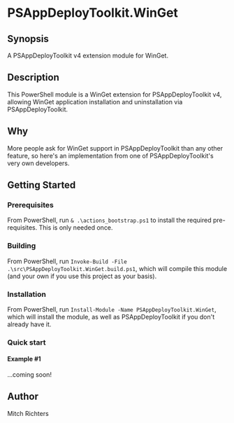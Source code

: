 # PSAppDeployToolkit.WinGet

## Synopsis

A PSAppDeployToolkit v4 extension module for WinGet.

## Description

This PowerShell module is a WinGet extension for PSAppDeployToolkit v4, allowing WinGet application installation and uninstallation via PSAppDeployToolkit.

## Why

More people ask for WinGet support in PSAppDeployToolkit than any other feature, so here's an implementation from one of PSAppDeployToolkit's very own developers.

## Getting Started

### Prerequisites

From PowerShell, run `& .\actions_bootstrap.ps1` to install the required pre-requisites. This is only needed once.

### Building

From PowerShell, run `Invoke-Build -File .\src\PSAppDeployToolkit.WinGet.build.ps1`, which will compile this module (and your own if you use this project as your basis).

### Installation

From PowerShell, run `Install-Module -Name PSAppDeployToolkit.WinGet`, which will install the module, as well as PSAppDeployToolkit if you don't already have it.

### Quick start

#### Example #1

...coming soon!

## Author

Mitch Richters

